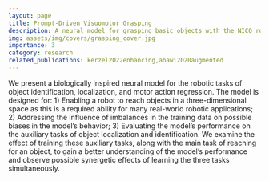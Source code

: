 ```yaml
---
layout: page
title: Prompt-Driven Visuomotor Grasping
description: A neural model for grasping basic objects with the NICO robot. The initial and target images are fed into the model, along with the shape, color and position of the object to be grasped, and where it should be placed.
img: assets/img/covers/grasping_cover.jpg
importance: 3
category: research
related_publications: kerzel2022enhancing,abawi2020augmented
---
```


We present a biologically inspired neural model for the robotic tasks of object identification, localization, and motor action regression. The model is designed for: 1) Enabling a robot to reach objects in a three-dimensional space as this is a required ability for many real-world robotic applications; 2) Addressing the influence of imbalances in the training data on possible biases in the model’s behavior; 3) Evaluating the model’s performance on the auxiliary tasks of object localization and identification. We examine the effect of training these auxiliary tasks, along with the main task of reaching for an object, to gain a better understanding of the model’s performance and observe possible synergetic effects of learning the three tasks simultaneously.
